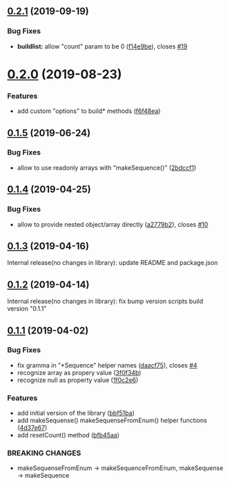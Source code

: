 <a name="0.2.1"></a>
## [0.2.1](https://github.com/rodmax/factory-t/compare/0.2.0...0.2.1) (2019-09-19)


### Bug Fixes

* **buildlist:** allow "count" param to be 0 ([f14e9be](https://github.com/rodmax/factory-t/commit/f14e9be)), closes [#19](https://github.com/rodmax/factory-t/issues/19)



<a name="0.2.0"></a>
# [0.2.0](https://github.com/rodmax/factory-t/compare/0.1.5...0.2.0) (2019-08-23)


### Features

* add custom "options" to build* methods ([f6f48ea](https://github.com/rodmax/factory-t/commit/f6f48ea))



<a name="0.1.5"></a>
## [0.1.5](https://github.com/rodmax/factory-t/compare/0.1.4...0.1.5) (2019-06-24)


### Bug Fixes

* allow to use readonly arrays with "makeSequence()" ([2bdccf1](https://github.com/rodmax/factory-t/commit/2bdccf1))



<a name="0.1.4"></a>
## [0.1.4](https://github.com/rodmax/factory-t/compare/0.1.3...0.1.4) (2019-04-25)


### Bug Fixes

* allow to provide nested object/array directly ([a2779b2](https://github.com/rodmax/factory-t/commit/a2779b2)), closes [#10](https://github.com/rodmax/factory-t/issues/10)



<a name="0.1.3"></a>
## [0.1.3](https://github.com/rodmax/factory-t/compare/0.1.2...0.1.3) (2019-04-16)

Internal release(no changes in library): update README and package.json

<a name="0.1.2"></a>
## [0.1.2](https://github.com/rodmax/factory-t/compare/0.1.1...0.1.2) (2019-04-14)

Internal release(no changes in library): fix bump version scripts build version "0.1.1"

<a name="0.1.1"></a>
## [0.1.1](https://github.com/rodmax/factory-t/compare/bbf51ba...0.1.1) (2019-04-02)


### Bug Fixes

* fix gramma in  "*Sequence" helper names ([daacf75](https://github.com/rodmax/factory-t/commit/daacf75)), closes [#4](https://github.com/rodmax/factory-t/issues/4)
* recognize array as propery value ([3f0f34b](https://github.com/rodmax/factory-t/commit/3f0f34b))
* recognize null as property value ([1f0c2e6](https://github.com/rodmax/factory-t/commit/1f0c2e6))


### Features

* add initial version of the library ([bbf51ba](https://github.com/rodmax/factory-t/commit/bbf51ba))
* add makeSequense() makeSequenseFromEnum() helper functions ([4d37e67](https://github.com/rodmax/factory-t/commit/4d37e67))
* add resetCount() method ([bfb45aa](https://github.com/rodmax/factory-t/commit/bfb45aa))


### BREAKING CHANGES

* makeSequenseFromEnum -> makeSequenceFromEnum, makeSequense -> makeSequence



